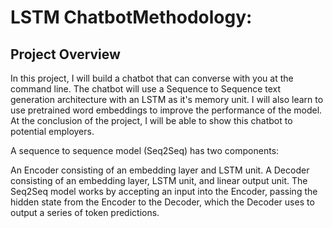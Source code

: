 # LSTM ChatbotMethodology:
## Project Overview
In this project, I will build a chatbot that can converse with you at the command line. The chatbot will use a Sequence to Sequence text generation architecture with an LSTM as it's memory unit. I will also learn to use pretrained word embeddings to improve the performance of the model. At the conclusion of the project, I will be able to show this chatbot to potential employers.

A sequence to sequence model (Seq2Seq) has two components:

An Encoder consisting of an embedding layer and LSTM unit. A Decoder consisting of an embedding layer, LSTM unit, and linear output unit. The Seq2Seq model works by accepting an input into the Encoder, passing the hidden state from the Encoder to the Decoder, which the Decoder uses to output a series of token predictions.

